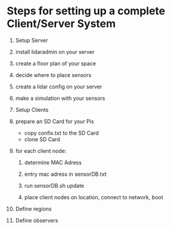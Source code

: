 # Steps for setting up a complete Client/Server System

1. Setup Server

  1. install lidaradmin on your server

  2. create a floor plan of your space

  3. decide where to place sensors

  4. create a lidar config on your server

  5. make a simulation with your sensors

2. Setup Clients

  1. prepare an SD Card for your Pis
     - copy confix.txt to the SD Card
     - clone SD Card

  2. for each client node:
   
     1. determine MAC Adress
   
     2. entry mac adress in sensorDB.txt
   
     3. run sensorDB.sh update
   
     4. place client nodes on location, connect to network, boot

3. Define regions

4. Define observers
